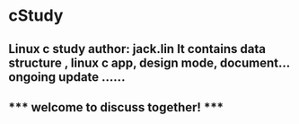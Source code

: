 # cStudy
Linux c study
author: jack.lin
It contains data structure , linux c app, design mode, document...
ongoing update ......
----------------------------------
*** welcome to discuss together! ***
----------------------------------
